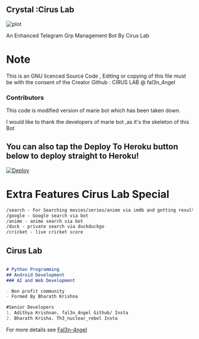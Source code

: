 ## Crystal :Cirus Lab
![plot](https://github.com/Fal3n-4ngel/Joey-Tribbiani/blob/master/IMG_20210608_115450_622.jpg
)

An Enhanced Telegram Grp Management Bot By Cirus Lab


# Note
This is an GNU licenced Source Code , Editing or copying of this file must be with the consent of the Creator
Github : CIRUS LAB @ fal3n_4ngel

### Contributors

This code is modified version of marie bot which has been taken down.

I would like to thank the developers of marie bot ,as it's the skeleton of this Bot

## You can also tap the Deploy To Heroku button below to deploy straight to Heroku!

[![Deploy](https://www.herokucdn.com/deploy/button.svg)](https://heroku.com/deploy?template=https://github.com/Fal3n-4ngel/Joey-Tribbiani)

# Extra Features Cirus Lab Special
```markdown
/search - For Searching movies/series/anime via imdb and getting results
/google - Google search via bot
/anime - anime search via bot
/duck - private search via duckduckgo
/cricket - live cricket score
```

## Cirus Lab

```markdown   

# Python Programming
## Android Development
### AI and Web Development

- Non profit community
- Formed By Bharath Krishna

#Senior Developers
1. Adithya Krishnan. fal3n_4ngel Github/ Insta
2. Bharath Krisha. Th3_nuclear_rebel Insta

```

For more details see [Fal3n-4ngel](https://github.com/Th3-young-wolf/)

